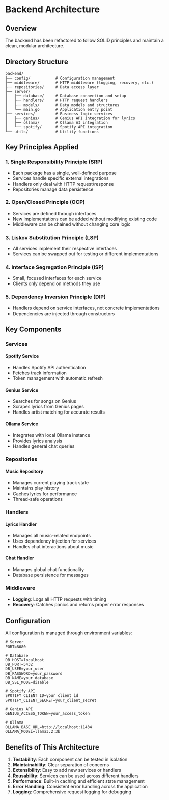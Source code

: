 # Backend Architecture

## Overview

The backend has been refactored to follow SOLID principles and maintain a clean, modular architecture.

## Directory Structure

```
backend/
├── config/           # Configuration management
├── middleware/       # HTTP middleware (logging, recovery, etc.)
├── repositories/     # Data access layer
├── server/
│   ├── database/     # Database connection and setup
│   ├── handlers/     # HTTP request handlers
│   ├── models/       # Data models and structures
│   └── main.go       # Application entry point
├── services/         # Business logic services
│   ├── genius/       # Genius API integration for lyrics
│   ├── ollama/       # Ollama AI integration
│   └── spotify/      # Spotify API integration
└── utils/            # Utility functions

```

## Key Principles Applied

### 1. Single Responsibility Principle (SRP)
- Each package has a single, well-defined purpose
- Services handle specific external integrations
- Handlers only deal with HTTP request/response
- Repositories manage data persistence

### 2. Open/Closed Principle (OCP)
- Services are defined through interfaces
- New implementations can be added without modifying existing code
- Middleware can be chained without changing core logic

### 3. Liskov Substitution Principle (LSP)
- All services implement their respective interfaces
- Services can be swapped out for testing or different implementations

### 4. Interface Segregation Principle (ISP)
- Small, focused interfaces for each service
- Clients only depend on methods they use

### 5. Dependency Inversion Principle (DIP)
- Handlers depend on service interfaces, not concrete implementations
- Dependencies are injected through constructors

## Key Components

### Services

#### Spotify Service
- Handles Spotify API authentication
- Fetches track information
- Token management with automatic refresh

#### Genius Service
- Searches for songs on Genius
- Scrapes lyrics from Genius pages
- Handles artist matching for accurate results

#### Ollama Service
- Integrates with local Ollama instance
- Provides lyrics analysis
- Handles general chat queries

### Repositories

#### Music Repository
- Manages current playing track state
- Maintains play history
- Caches lyrics for performance
- Thread-safe operations

### Handlers

#### Lyrics Handler
- Manages all music-related endpoints
- Uses dependency injection for services
- Handles chat interactions about music

#### Chat Handler
- Manages global chat functionality
- Database persistence for messages

### Middleware

- **Logging**: Logs all HTTP requests with timing
- **Recovery**: Catches panics and returns proper error responses

## Configuration

All configuration is managed through environment variables:

```env
# Server
PORT=8080

# Database
DB_HOST=localhost
DB_PORT=5432
DB_USER=your_user
DB_PASSWORD=your_password
DB_NAME=your_database
DB_SSL_MODE=disable

# Spotify API
SPOTIFY_CLIENT_ID=your_client_id
SPOTIFY_CLIENT_SECRET=your_client_secret

# Genius API
GENIUS_ACCESS_TOKEN=your_access_token

# Ollama
OLLAMA_BASE_URL=http://localhost:11434
OLLAMA_MODEL=llama3.2:3b
```

## Benefits of This Architecture

1. **Testability**: Each component can be tested in isolation
2. **Maintainability**: Clear separation of concerns
3. **Extensibility**: Easy to add new services or handlers
4. **Reusability**: Services can be used across different handlers
5. **Performance**: Built-in caching and efficient state management
6. **Error Handling**: Consistent error handling across the application
7. **Logging**: Comprehensive request logging for debugging